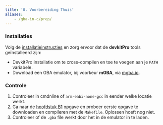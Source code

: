 ```yaml
---
title: '0. Voorbereiding Thuis'
aliases:
    - /gba-in-c/prep/
---
```


### Installaties

Volg de [installatieinstructies](/extra/installaties) en zorg ervoor dat de **devkitPro** tools geïnstalleerd zijn:

- DevkitPro installatie om te cross-compilen en toe te voegen aan je `PATH` variabele.
- Download een GBA emulator, bij voorkeur **mGBA**, via [mgba.io](mgba.io).

### Controle

1. Controleer in cmdnline of `arm-eabi-none-gcc` in eender welke locatie werkt.
2. Ga naar de [hoofdstuk B1](/gba-in-c/labo-3) opgave en probeer eerste opgave te downloaden en compileren met de `Makefile`. Oplossen hoeft nog niet. 
3. Controleer of de `.gba` file werkt door het in de emulator in te laden.